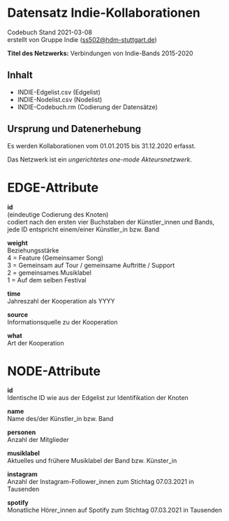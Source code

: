 # Datensatz Indie-Kollaborationen #
Codebuch Stand 2021-03-08   
erstellt von Gruppe Indie (ss502@hdm-stuttgart.de)

**Titel des Netzwerks:**
Verbindungen von Indie-Bands 2015-2020

## Inhalt
- INDIE-Edgelist.csv (Edgelist)
- INDIE-Nodelist.csv (Nodelist)
- INDIE-Codebuch.rm (Codierung der Datensätze)

## Ursprung und Datenerhebung

Es werden Kollaborationen vom 01.01.2015 bis 31.12.2020 erfasst.

Das Netzwerk ist ein *ungerichtetes one-mode Akteursnetzwerk*.

# EDGE-Attribute

**id**  
(eindeutige Codierung des Knoten)   
codiert nach den ersten vier Buchstaben der Künstler_innen und Bands, jede ID entspricht einem/einer Künstler_in bzw. Band

**weight**  
Beziehungsstärke   
4 = Feature (Gemeinsamer Song)  
3 = Gemeinsam auf Tour / gemeinsame Auftritte / Support  
2 = gemeinsames Musiklabel  
1 = Auf dem selben Festival  

**time**  
Jahreszahl der Kooperation als YYYY

**source**  
Informationsquelle zu der Kooperation

**what**  
Art der Kooperation 

# NODE-Attribute  
  
**id**  
Identische ID wie aus der Edgelist zur Identifikation der Knoten

**name**  
Name des/der Künstler_in bzw. Band

**personen**  
Anzahl der Mitglieder

**musiklabel**  
Aktuelles und frühere Musiklabel der Band bzw. Künster_in

**instagram**  
Anzahl der Instagram-Follower_innen zum Stichtag 07.03.2021 in Tausenden

**spotify**  
Monatliche Hörer_innen auf Spotify zum Stichtag 07.03.2021 in Tausenden

##

